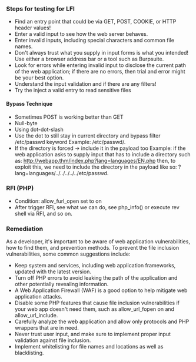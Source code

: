 ### Steps for testing for LFI

- Find an entry point that could be via GET, POST, COOKIE, or HTTP header values!
- Enter a valid input to see how the web server behaves.
- Enter invalid inputs, including special characters and common file names.
- Don't always trust what you supply in input forms is what you intended! Use either a browser address bar or a tool such as Burpsuite.
- Look for errors while entering invalid input to disclose the current path of the web application; if there are no errors, then trial and error might be your best option.
- Understand the input validation and if there are any filters!
- Try the inject a valid entry to read sensitive files

#### Bypass Technique
- Sometimes POST is working better than GET
- Null-byte
- Using dot-dot-slash
- Use the dot to still stay in current directory and bypass filter /etc/passwd keyword
Example: /etc/passwd/.
- If the directory is forced -> include it in the payload too
Example: if the web application asks to supply input that has to include a directory such as: http://webapp.thm/index.php?lang=languages/EN.php then, to exploit this, we need to include the directory in the payload like so: ?lang=languages/../../../../../etc/passwd.

### RFI (PHP)
- Condition: allow_furl_open set to on 
- After trigger RFI, see what we can do, see php_info() or execute rev shell via RFI, and so on.

### Remediation
As a developer, it's important to be aware of web application vulnerabilities, how to find them, and prevention methods. To prevent the file inclusion vulnerabilities, some common suggestions include:
- Keep system and services, including web application frameworks, updated with the latest version.
- Turn off PHP errors to avoid leaking the path of the application and other potentially revealing information.
- A Web Application Firewall (WAF) is a good option to help mitigate web application attacks.
- Disable some PHP features that cause file inclusion vulnerabilities if your web app doesn't need them, such as allow_url_fopen on and allow_url_include.
- Carefully analyze the web application and allow only protocols and PHP wrappers that are in need.
- Never trust user input, and make sure to implement proper input validation against file inclusion.
- Implement whitelisting for file names and locations as well as blacklisting.

